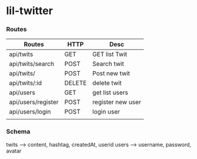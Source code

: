# lil-twitter

### Routes
| Routes             | HTTP   | Desc              |
|--------------------|--------|-------------------|
| api/twits          | GET    | GET list Twit     |
| api/twits/search   | POST   | Search twit       |
| api/twits/         | POST   | Post new twit     |
| api/twits/:id      | DELETE | delete twit       |
| api/users          | GET    | get list users    |
| api/users/register | POST   | register new user |
| api/users/login    | POST   | login user        |
|                    |        |                   |

### Schema
twits --> content, hashtag, createdAt, userid
users --> username, password, avatar
